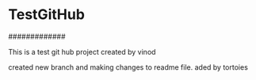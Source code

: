 # TestGitHub
#############


This is a test git hub project created by vinod

created new branch and making changes to readme file. aded by tortoies

